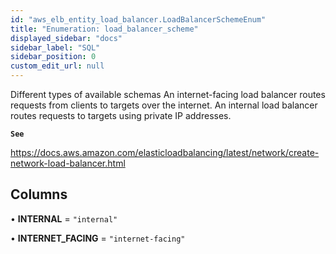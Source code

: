 ```yaml
---
id: "aws_elb_entity_load_balancer.LoadBalancerSchemeEnum"
title: "Enumeration: load_balancer_scheme"
displayed_sidebar: "docs"
sidebar_label: "SQL"
sidebar_position: 0
custom_edit_url: null
---
```


Different types of available schemas
An internet-facing load balancer routes requests from clients to targets over the internet.
An internal load balancer routes requests to targets using private IP addresses.

**`See`**

https://docs.aws.amazon.com/elasticloadbalancing/latest/network/create-network-load-balancer.html

## Columns

• **INTERNAL** = ``"internal"``

• **INTERNET\_FACING** = ``"internet-facing"``
